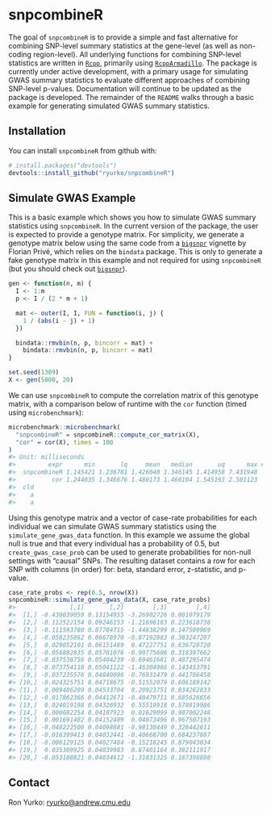 
<!-- README.md is generated from README.Rmd. Please edit that file -->

# snpcombineR

The goal of `snpcombineR` is to provide a simple and fast alternative
for combining SNP-level summary statistics at the gene-level (as well as
non-coding region-level). All underlying functions for combining
SNP-level statistics are written in
[`Rcpp`](http://dirk.eddelbuettel.com/code/rcpp.html), primarily using
[`RcppArmadillo`](http://dirk.eddelbuettel.com/code/rcpp.armadillo.html).
The package is currently under active development, with a primary usage
for simulating GWAS summary statistics to evaluate different approaches
of combining SNP-level p-values. Documentation will continue to be
updated as the package is developed. The remainder of the `README` walks
through a basic example for generating simulated GWAS summary
statistics.

## Installation

You can install `snpcombineR` from github with:

``` r
# install.packages("devtools")
devtools::install_github("ryurko/snpcombineR")
```

## Simulate GWAS Example

This is a basic example which shows you how to simulate GWAS summary
statistics using `snpcombineR`. In the current version of the package,
the user is expected to provide a genotype matrix. For simplicity, we
generate a genotype matrix below using the same code from a
[`bigsnpr`](https://privefl.github.io/bigsnpr/articles/pruning-vs-clumping.html)
vignette by Florian Privé, which relies on the `bindata` package. This
is only to generate a fake genotype matrix in this example and not
required for using `snpcombineR` (but you should check out
[`bigsnpr`](https://privefl.github.io/bigsnpr/index.html)).

``` r
gen <- function(n, m) {
  I <- 1:m
  p <- I / (2 * m + 1)

  mat <- outer(I, I, FUN = function(i, j) {
    1 / (abs(i - j) + 1)
  })

  bindata::rmvbin(n, p, bincorr = mat) + 
    bindata::rmvbin(n, p, bincorr = mat)
}

set.seed(1389)
X <- gen(5000, 20)
```

We can use `snpcombineR` to compute the correlation matrix of this
genotype matrix, with a comparison below of runtime with the `cor`
function (timed using `microbenchmark`):

``` r
microbenchmark::microbenchmark(
  "snpcombineR" = snpcombineR::compute_cor_matrix(X),
  "cor" = cor(X), times = 100
)
#> Unit: milliseconds
#>         expr      min       lq     mean   median       uq      max neval
#>  snpcombineR 1.145421 1.236781 1.426040 1.346145 1.414958 7.431948   100
#>          cor 1.244035 1.346676 1.480173 1.460104 1.545193 2.501123   100
#>  cld
#>    a
#>    a
```

Using this genotype matrix and a vector of case-rate probabilities for
each individual we can simulate GWAS summary statistics using the
`simulate_gene_gwas_data` function. In this example we assume the global
null is true and that every individual has a probability of 0.5, but
`create_gwas_case_prob` can be used to generate probabilities for
non-null settings with “causal” SNPs. The resulting dataset contains a
row for each SNP with columns (in order) for: beta, standard error,
z-statistic, and p-value.

``` r
case_rate_probs <- rep(0.5, nrow(X))
snpcombineR::simulate_gene_gwas_data(X, case_rate_probs)
#>               [,1]       [,2]        [,3]        [,4]
#>  [1,] -0.430039059 0.13154955 -3.26902726 0.001079179
#>  [2,] -0.112522154 0.09246153 -1.21696183 0.223618738
#>  [3,] -0.111593780 0.07704715 -1.44838299 0.147509969
#>  [4,] -0.058235862 0.06678970 -0.87192883 0.383247207
#>  [5,]  0.029052101 0.06151489  0.47227751 0.636728720
#>  [6,] -0.056882835 0.05701076 -0.99775606 0.318397662
#>  [7,] -0.037538756 0.05404239 -0.69461681 0.487295474
#>  [8,] -0.073754118 0.05041122 -1.46304966 0.143453791
#>  [9,] -0.037235576 0.04840096 -0.76931479 0.441706458
#> [10,] -0.024325751 0.04718675 -0.51552079 0.606189142
#> [11,]  0.009486209 0.04533704  0.20923751 0.834262833
#> [12,] -0.017862366 0.04412671 -0.40479711 0.685626656
#> [13,]  0.024019198 0.04326932  0.55510918 0.578819986
#> [14,]  0.000682254 0.04187923  0.01629099 0.987002248
#> [15,]  0.001691482 0.04152409  0.04073496 0.967507193
#> [16,] -0.040222506 0.04098881 -0.98130449 0.326442611
#> [17,] -0.016399413 0.04032441 -0.40668700 0.684237887
#> [18,] -0.006129125 0.04027484 -0.15218245 0.879043034
#> [19,]  0.035309925 0.04039983  0.87401164 0.382111917
#> [20,] -0.053188821 0.04034612 -1.31831325 0.187398808
```

## Contact

Ron Yurko: <ryurko@andrew.cmu.edu>
